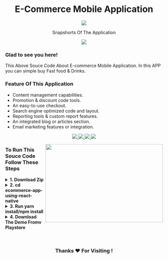 <h1 align="center">E-Commerce Mobile Application</h1>
<p align="center"><a>
    <img src="https://raw.githubusercontent.com/edugyangroup/ecommerce-app-using-react-native/main/Untitled%20design%20(2).png" />
  </a>

<p align="center">Snapshorts Of The Application</p>


<p align="center"><b>  <a href="https://ankushsinghgandhi.github.io">
    <img src="https://encrypted-tbn0.gstatic.com/images?q=tbn:ANd9GcQLk9ZxGLtt5_G86fEfeUdQ8NyO4Ig_mrXosFtnw74yfXM0vr8-yH98pxGQVgFhXzpme-Q&usqp=CAU" style="max-width: 40%;"/>
  </a></b></p>

### Glad to see you here!

This Above Souce Code About E-commerce Mobile Application. In this APP you can simple buy Fast food & Drinks.

### Feature Of This Application
<ul>
  <li>Content management capabilities.</li>
  <li>Promotion & discount code tools.</li>
  <li>An easy-to-use checkout.</li>
  <li>Search engine optimized code and layout.</li>
  <li>Reporting tools & custom report features.</li>
  <li>An integrated blog or articles section.</li>
  <li>Email marketing features or integration.</li>
</ul>  
<p align="center">

  <a href="http://twitter.com/praveenjdjr">
    <img src="https://img.shields.io/badge/-Twitter-blue?style=flat-square&logo=twitter&logoColor=white" />
  </a>
   <a href="https://www.linkedin.com/in/praveen-jangir/">
    <img src="https://img.shields.io/badge/-LinkedIn-0e76a8?style=flat-square&logo=Linkedin&logoColor=white" />
  </a>
  <a href="https://stackoverflow.com/users/15096860/edu-gyan-arduino">
    <img src="https://img.shields.io/badge/-Stackoverflow-orange?style=flat-square&logo=stackoverflow&logoColor=white"/>
  </a>
  <a href="https://www.youtube.com/channel/UCXDNEg6GKI5yQRym1uLE8pg">
    <img src="https://img.shields.io/badge/-Youtube-red?style=flat-square&logo=Youtube&logoColor=white"/>
  </a>
</p>

<img align="right" height="250" width="375" alt="" src="https://play-lh.googleusercontent.com/-BpYgBxPgWlvlZIpuaYDzlc-TLsw5qmphfHlt9Y_BIMYuG8xvU5-M2RsnZouz2vDxw=s180-rw" />

### To Run This Souce Code Follow These Steps

<details> 
  <summary><b>1. Download Zip</b></summary>
    <a href ="https://github.com/edugyangroup/ecommerce-app-using-react-native.git"> Download Now </a><br>
</details>

<details> 
  <summary><b>2. cd ecommerce-app-using-react-native</b></summary>
    <a href ="#">cd App Name/Project Name</a><br>   
</details>

<details> 
  <summary><b>3. Run yarn install/npm install</b></summary>
    <a href ="#"> Run yarn install/npm install </a><br>
</details>

<details> 
  <summary><b>4. Download The Demo Fromv Playstore</b></summary>
    <a href ="https://play.google.com/store/apps/details?id=com.MMart"> Download Now </a><br>
</details>

<br>


#

<div align="center">

### Thanks ❤️ For Visiting !

</div>

